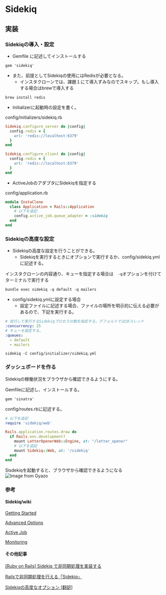 # Sidekiq

## 実装
### Sidekiqの導入・設定
- Gemfile に記述してインストールする
```
gem 'sidekiq'
```

- また、前提としてSidekiqの使用にはRedisが必要となる。
  - インスタクローンでは、課題１にて導入ずみなのでスキップ。もし導入する場合はbrewで導入する
```
brew install redis
```

- Initializerに起動時の設定を書く。

config/initializers/sidekiq.rb
```rb
Sidekiq.configure_server do |config|
  config.redis = {
    url: 'redis://localhost:6379'
  }
end

Sidekiq.configure_client do |config|
  config.redis = {
    url: 'redis://localhost:6379'
  }
end
```
- ActiveJobのアダプタにSidekiqを指定する

config/application.rb
```rb
module InstaClone
  class Application < Rails::Application
    # 以下を追記
    config.active_job.queue_adapter = :sidekiq
  end
end
```

### Sidekiqの高度な設定
- Sidekiqの高度な設定を行うことができる。
  - Sidekiqを実行するときにオプションで実行するか、config/sidekiq.ymlに記述する。

インスタクローンの内容通り、キューを指定する場合は　`-q`オプションを付けてターミナルで実行する
```
bundle exec sidekiq -q default -q mailers
```

- config/sidekiq.ymlに設定する場合
  - 設定ファイルに記述する場合、ファイルの場所を明示的に伝える必要があるので、下記を実行する。
```yml
# 並行して実行するSidekiqプロセスの数を指定する。デフォルトでは10スレッド
:concurrency: 25
# キューを設定する。
:queues:
  - default
  - mailers
```
```
sidekiq -C config/initializer/sidekiq.yml
```

### ダッシュボードを作る
Sidekiqの稼働状況をブラウザから確認できるようにする。

Gemfileに記述し、インストールする。
```
gem 'sinatra'
```

config/routes.rbに記述する。
```rb
# 以下を追記
require 'sidekiq/web'

Rails.application.routes.draw do
  if Rails.env.development?
    mount LetterOpenerWeb::Engine, at: "/letter_opener"
    # 以下を追記
    mount Sidekiq::Web, at: '/sidekiq'
  end
end
```

Sisdekiqを起動すると、ブラウザから確認できるようになる
![Image from Gyazo](https://i.gyazo.com/8506fe49a0867ba31f0e4d0b74ffc10d.png)

### 参考
#### Sidekiq/wiki
[Getting Started](https://github.com/mperham/sidekiq/wiki/Getting-Started)

[Advanced Options](https://github.com/mperham/sidekiq/wiki/Advanced-Options)

[Active Job](https://github.com/mperham/sidekiq/wiki/Active-Job)

[Monitoring](https://github.com/mperham/sidekiq/wiki/Monitoring)

#### その他記事
[[Ruby on Rails] Sidekiq で非同期処理を実装する](https://dev.classmethod.jp/articles/ruby-on-rails-sidekiq/)

[Railsで非同期処理を行える「Sidekiq」](https://qiita.com/yumiyon/items/6835d90e621e73268021)

[Sidekiqの高度なオプション [翻訳]](https://qiita.com/ts-3156/items/a5f8794a79148c9cfcbe)
